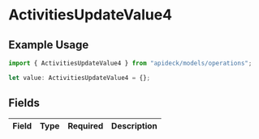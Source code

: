 # ActivitiesUpdateValue4

## Example Usage

```typescript
import { ActivitiesUpdateValue4 } from "apideck/models/operations";

let value: ActivitiesUpdateValue4 = {};
```

## Fields

| Field       | Type        | Required    | Description |
| ----------- | ----------- | ----------- | ----------- |